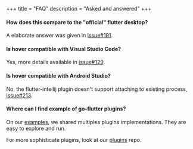 +++
title = "FAQ"
description = "Asked and answered"
+++

#### How does this compare to the "official" flutter desktop?

A elaborate answer was given in [issue#191](https://github.com/go-flutter-desktop/go-flutter/issues/191).

#### Is hover compatible with Visual Studio Code?

Yes, more details available in [issue#129](https://github.com/go-flutter-desktop/go-flutter/issues/129).

#### Is hover compatible with Android Studio?

No, the flutter-intellij plugin doesn't support attaching to existing process,
[issue#213](https://github.com/go-flutter-desktop/go-flutter/issues/213).

#### Where can I find example of go-flutter plugins?

On our [examples](https://github.com/go-flutter-desktop/examples), we shared
multiples plugins implementations. They are easy to explore and run.

For more sophisticate plugins, look at our [plugins](https://github.com/go-flutter-desktop/plugins) repo.

